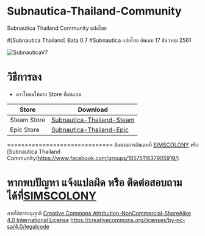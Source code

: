 # Subnautica-Thailand-Community
Subnautica Thailand Community แปลไทย

#[Subnautica Thailand] Bata 0.7
#Subnautica  แปลไทย อัพเดท 17 ธันวาคม 2561

![SubnauticaV7](https://i.imgur.com/Vz60JCP.jpg)

# วิธีการลง
* ดาวโหลดให้ตรง Store ที่เล่นเกม

| Store  | Download |
| ------------- | ------------- |
|  Steam Store | [Subnautica-Thailand-Steam](http://github.com) |
| Epic Store  | [Subnautica-Thailand-Epic](http://github.com) |

==============================
ติดตามการอัพเดทที่ [SIMSCOLONY](https://www.facebook.com/SimsColony/) หรือ [Subnautica Thailand Community(https://www.facebook.com/groups/1657511637905919/)

หากพบปัญหา แจ้งแปลผิด หรือ ติดต่อสอบถามได้ที่[SIMSCOLONY](https://www.facebook.com/SimsColony/)
==============================
ภายใต้การอนุญาติ 
[Creative Commons Attribution-NonCommercial-ShareAlike 4.0 International License](https://creativecommons.org/licenses/by-nc-sa/4.0/)
https://creativecommons.org/licenses/by-nc-sa/4.0/legalcode
